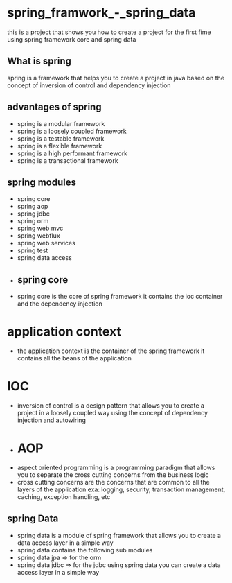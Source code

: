 # spring_framwork_-_spring_data
this is a project that shows you how to create a project for the first fime using spring framework core and spring data 



## What is spring 
spring is a framework that helps you to create a project in java based on the concept of inversion of control and dependency injection

## advantages of spring
- spring is a modular framework
- spring is a loosely coupled framework
- spring is a testable framework
- spring is a flexible framework
- spring is a high performant framework
- spring is a transactional framework
## spring modules
- spring core
- spring aop
- spring jdbc
- spring orm
- spring web mvc
- spring webflux
- spring web services
- spring test
- spring data access
- ## spring core
- spring core is the core of spring framework it contains the ioc container and the dependency injection
# application context
- the application context is the container of the spring framework it contains all the beans of the application
# IOC
- inversion of control is a design pattern that allows you to create a project in a loosely coupled way
using the concept of dependency injection and autowiring
- # AOP
- aspect oriented programming is a programming paradigm that allows you to separate the cross cutting concerns from the business logic
- cross cutting concerns are the concerns that are common to all the layers of the application exa: logging, security, transaction management, caching, exception handling, etc
## spring Data 
- spring data is a module of spring framework that allows you to create a data access layer in a simple way
- spring data contains the following sub modules
- spring data jpa => for the orm
- spring data jdbc => for the jdbc
using spring data you can create a data access layer in a simple way
